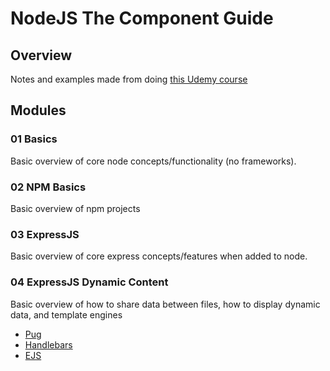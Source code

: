 # NodeJS The Component Guide

## Overview

Notes and examples made from doing [this Udemy course](https://www.udemy.com/course/nodejs-the-complete-guide/)

## Modules

### 01 Basics

Basic overview of core node concepts/functionality (no frameworks).

### 02 NPM Basics

Basic overview of npm projects

### 03 ExpressJS

Basic overview of core express concepts/features when added to node.

### 04 ExpressJS Dynamic Content

Basic overview of how to share data between files, how to display dynamic data, and template engines

- [Pug](https://pugjs.org/api/getting-started.html)
- [Handlebars](https://handlebarsjs.com/)
- [EJS](https://ejs.co/#docs)
